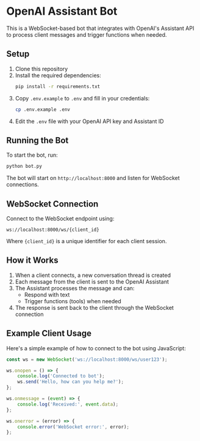 # OpenAI Assistant Bot

This is a WebSocket-based bot that integrates with OpenAI's Assistant API to process client messages and trigger functions when needed.

## Setup

1. Clone this repository
2. Install the required dependencies:
   ```bash
   pip install -r requirements.txt
   ```
3. Copy `.env.example` to `.env` and fill in your credentials:
   ```bash
   cp .env.example .env
   ```
4. Edit the `.env` file with your OpenAI API key and Assistant ID

## Running the Bot

To start the bot, run:
```bash
python bot.py
```

The bot will start on `http://localhost:8000` and listen for WebSocket connections.

## WebSocket Connection

Connect to the WebSocket endpoint using:
```
ws://localhost:8000/ws/{client_id}
```

Where `{client_id}` is a unique identifier for each client session.

## How it Works

1. When a client connects, a new conversation thread is created
2. Each message from the client is sent to the OpenAI Assistant
3. The Assistant processes the message and can:
   - Respond with text
   - Trigger functions (tools) when needed
4. The response is sent back to the client through the WebSocket connection

## Example Client Usage

Here's a simple example of how to connect to the bot using JavaScript:

```javascript
const ws = new WebSocket('ws://localhost:8000/ws/user123');

ws.onopen = () => {
    console.log('Connected to bot');
    ws.send('Hello, how can you help me?');
};

ws.onmessage = (event) => {
    console.log('Received:', event.data);
};

ws.onerror = (error) => {
    console.error('WebSocket error:', error);
};
``` 